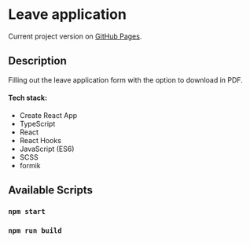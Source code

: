 # Leave application

Current project version on [GitHub Pages](https://nimbleninja.github.io/leave-application/).

## Description

Filling out the leave application form with the option to download in PDF.

#### Tech stack:

- Create React App
- TypeScript
- React
- React Hooks
- JavaScript (ES6)
- SCSS
- formik

## Available Scripts

### `npm start`

### `npm run build`
